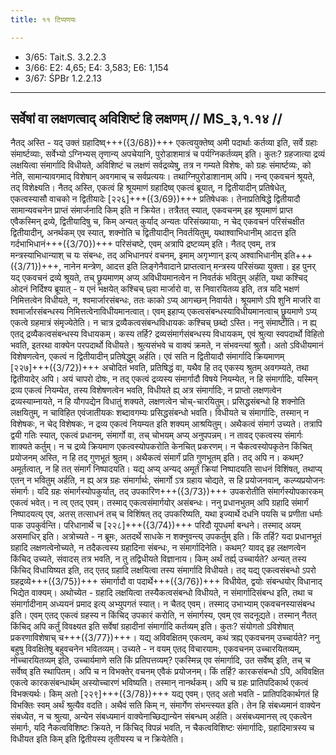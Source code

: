 ```yaml
---
title: ११ टिप्पणयः

---
```

- 3/65: Tait.S. 3.2.2.3
- 3/66: E2: 4,65; E4: 3,583; E6: 1,154
- 3/67: ŚPBr 1.2.2.13

____________________________________________


## सर्वेषां वा लक्षणत्वाद् अविशिष्टं हि लक्षणम् // MS_३,१.१४ //

नैतद् अस्ति - यद् उक्तं ग्रहादिष्व्+++({3/68})+++ एकत्वयुक्तेष्व् अमी पदार्थाः कर्तव्या इति, सर्वे ग्रहाः संमार्ष्टव्याः, सर्वेभ्यो ऽग्निभ्यस् तृणान्य् अपचेयानि, पुरोडाशमात्रं च पर्यग्निकर्तव्यम् इति। कुतः? ग्रहजात्या द्रव्यं लक्षयित्वा संमार्गादि विधीयते, अविशिष्टं च लक्षणं सर्वद्रव्येषु, तत्र न गम्यते विशेषः, को ग्रहः संमार्ष्टव्यः, को नेति, सामान्यावगमाद् विशेषान् अवगमाच् च सर्वप्रत्ययः। तथाग्निपुरोडाशानाम् अपि। नन्व् एकवचनं श्रूयते, तद् विशेक्ष्यति। नैतद् अस्ति, एकत्वं हि श्रूयमाणं ग्रहादिष्व् एकत्वं ब्रूयात्, न द्वितीयादीन् प्रतिषेधेत्, एकत्वस्यासौ वाचको न द्वितीयादेः [२२६]+++({3/69})+++ प्रतिषेधकः। तेनाप्रतिषिद्धे द्वितीयादौ सामान्यवचनेन प्राप्तं संमार्जनादि किम् इति न क्रियेत।
तत्रैतत् स्यात्, एकवचनम् इह श्रूयमाणं प्राप्त एवैकस्मिन् द्रव्ये, द्वितीयादिषु च, किम् अन्यत् कुर्याद् अन्यतः परिसंख्यायाः, न चेद् एकवचनं परिसंचक्षीत द्वितीयादीन्, अनर्थकम् एव स्यात्, शक्नोति च द्वितीयादीन् निवर्तयितुम्, यथाश्वाभिधानीम् आदत्त इति गर्दभाभिधानं+++({3/70})+++ परिसंचष्टे, एवम् अत्रापि द्रष्टव्यम् इति।
नैतद् एवम्, तत्र मन्त्रस्याभिधान्याश् च यः संबन्धः, तद् अभिधानपरं वचनम्, इमाम् अगृभ्णान् इत्य् अश्वाभिधानीम् इति+++({3/71})+++, नानेन मन्त्रेण, आदत्त इति लिङ्गेनैवादाने प्राप्तत्वान् मन्त्रस्य परिसंख्या युक्ता। इह पुनर् यद् एकवचनं द्रव्ये श्रूयते, तच् छ्रूयमाणम् अप्य् अविधीयमानत्वेन न निवर्तकं भवितुम् अर्हति, यथा कश्चिद् ओदनं निर्दिश्य ब्रूयात् - य एनं भक्षयेत् कश्चिच् छ्वा मार्जारो वा, स निवारयितव्य इति, तत्र यदि भक्षणं निमित्तत्वेन विधीयते, न, श्वमार्जारसंबन्धः, ततः काको ऽप्य् आगच्छन् निवार्यते। श्रूयमाणे ऽपि शुनि मार्जारे वा श्वमार्जारसंबन्धस्य निमित्तत्वेनाविधीयमानत्वात्। एवम् इहाप्य् एकत्वसंबन्धस्याविधीयमानत्वाच् छ्रूयमाणे ऽप्य् एकत्वे ग्रहमात्रं संमृज्येतेति।
न चात्र द्रव्यैकत्वसंबन्धविधायकः कश्चिच् छब्दो ऽस्ति। ननु संमार्ष्टीति। न ह्य् एतद् द्रव्यैकत्वसंबन्धस्य विधायकम्। कस्य तर्हि? द्रव्यसंमार्गसंबन्धस्य विधायकम्, एवं श्रुत्या स्वपदार्थो विहितो भवति, इतरथा वाक्येन परपदार्थो विधीयते। श्रुत्यसंभवे च वाक्यं क्रमते, न संभवन्त्यां श्रुतौ। अतो ऽविधीयमानं विशेषणत्वेन, एकत्वं न द्वितीयादीन् प्रतिषेद्धुम् अर्हति। एवं सति न द्वितीयादौ संमार्गादि क्रियमाणम् [२२७]+++({3/72})+++ अचोदितं भवति, प्रतिषिद्धं वा, यथैव हि तद् एकस्य श्रुतम् अवगम्यते, तथा द्वितीयादेर् अपि।
अयं चापरो दोषः, न तद् एकत्वं द्रव्यस्य संमार्गादौ विषये नियम्येत, न हि संमार्गादिः, यस्मिन् द्रव्य एकत्वं नियम्येत, तस्य विशेषणत्वेन भवति, विधीयते ह्य् अत्र संमार्गादिः, न प्राप्तो लक्षणत्वेन द्रव्यस्याम्नायते, न हि यौगपद्येन विधातुं शक्यते, लक्षणत्वेन चोच्-चारयितुम्। प्रसिद्धसंबन्धो हि शक्नोति लक्षयितुम्, न चाविहित एवंजातीयकः शब्दावगम्यः प्रसिद्धसंबन्धो भवति। विधीयते च संमार्गादिः, तस्मान् न विशेषकः, न चेद् विशेषकः, न द्रव्य एकत्वं नियम्यत इति शक्यम् आश्रयितुम्।
अथैकत्वं संमार्ग उच्यते। तत्रापि द्वयी गतिः स्यात्, एकत्वं प्रधानम्, संमार्गो वा, तच् चोभयम् अप्य् अनुपपन्नम्। न तावद् एकत्वस्य संमार्गः शाक्यते कर्तुम्। न च द्रव्ये क्रियमाण एकत्वस्योपकरोति केनचित् प्रकरणम्। न चैकत्वस्योपकृतेन किंचित् प्रयोजनम् अस्ति, न हि तद् गुणभूतं श्रुतम्। अथैकत्वं संमार्गं प्रति गुणभूतम् इति। तद् अपि न। कथम्? अमूर्तत्वात्, न हि तत् संमार्गं निष्पादयति। यद्य् अप्य् अन्यद् अमूर्तं क्रियां निष्पादयति साधनं विशिंषत्, तथाप्य् एतन् न भवितुम् अर्हति, न ह्य् अत्र ग्रहः संमार्गार्थः, संमार्गो ऽत्र ग्रहाय चोद्यते, स हि प्रयोजनवान्, कल्प्यप्रयोजनः संमार्गः। यदि ग्रहः संमार्गस्योपकुर्यात्, तद् उपकारिण+++({3/73})+++ उपकरोतीति संमार्गस्योपकारकम् एकत्वं भवेत्। न त्व् एतद् एवम्। तस्माद् एकत्वसंमार्गयोर् असंबन्धः।
ननु प्रधानभुतम् अपि ग्रहादि संमार्गं निष्पादयत्य् एव, अतस् तत्साधनं तच् च विशिंषत् तद् उपकरिष्यति, यथा इज्यार्थे दधनि पयसि च प्रणीता धर्माः पाक उपकुर्वन्ति। परिधानार्थे च [२२८]+++({3/74})+++ परिदौ यूपधर्मा बन्धने। तस्माद् अयम् असमाधिर् इति। अत्रोच्यते - न ब्रूमः, अतदर्थे साधके न शक्नुवन्त्य् उपकर्तुम् इति। किं तर्हि? यदा प्रधानभूतं ग्रहादि लक्षणत्वेनोच्यते, न तदैकत्वस्य ग्रहादिना संबन्धः, न संमार्गादिनेति। कथम्? यावद् इह लक्षणत्वेन किंचिद् उच्यते, संवादस् तत्र भवति, न तु तद्विधीयते विज्ञानाय। किम् अर्थं तर्ह्य् उच्चार्यते? अन्यत् तस्य किंचिद् विधायिष्यत इति, तद् एतद् ग्रहादि लक्षयित्वा तस्य संमार्गादि विधीयते। तद् यद्य् एकत्वसंबन्धो ऽपरो ग्रहद्रव्ये+++({3/75})+++ संमार्गादौ वा पदार्थे+++({3/76})+++ विधीयेत, द्वयोः संबन्धयोर् विधानाद् भिद्येत वाक्यम्। अथोच्येत - ग्रहादि लक्षयित्वा तस्यैकत्वसंबन्धो विधीयते, न संमार्गादिसंबन्ध इति, तथा च संमार्गादीनाम् अध्ययनं प्रमाद इत्य् अभ्युपगतं स्यात्। न चैतद् एवम्। तस्माद् उभाभ्याम् एकवचनस्यासंबन्ध इति। एवम् एतद् एकत्वं ग्रहस्य न किंचिद् उपकारं करोति, न संमार्गस्य, एवम् एव सदनूद्यते। तस्मान् नैतत् किंचिद् अपि कर्तुं विवक्ष्यत इति सर्वेषां ग्रहादीनां संमार्गादि कर्तव्यम् इति। कुतः? संयोगतो ऽविशेषात् प्रकरणाविशेषाच् च+++({3/77})+++।
यद्य् अविवक्षितम् एकत्वम्, कथं त्रह्य् एकवचनम् उच्चार्यते? ननु बहुषु विवक्षितेषु बहुवचनेन भवितव्यम्। उच्यते - न वयम् एतद् विचारयामः, एकवचनम् उच्चारयितव्यम्, नोच्चारयितव्यम् इति, उच्चार्यमाणे सति किं प्रतिपत्तव्यम्? एकस्मिन्न् एव संमार्गादि, उत सर्वेष्व् इति, तच् च सर्वेष्व् इति स्थापितम्। अपि च न विभक्तेर् वचनम् एवैकं प्रयोजनम्। किं तर्हि? कारकसंबन्धो ऽपि, अविवक्षित एकत्वे कारकसंबन्धार्थम् अस्योच्चारणं भविष्यति। तस्मान् नानर्थकम्।
अपि च ग्रहः प्रातिपदिकार्थ एकत्वं विभक्त्यर्थः। किम् अतो [२२९]+++({3/78})+++ यद्य् एवम्। एतद् अतो भवति - प्रातिपदिकार्थगतं हि विभक्तिः स्वम् अर्थं श्रुत्यैव वदति। अथैवं सति किम् न, संमार्गेण संभन्त्स्यत इति। तेन हि संबध्यमानं वाक्येन संबध्येत, न च श्रुत्या, अन्येन संबध्यमानं वाक्येनाच्छिद्यान्येन संबन्धम् अर्हति। असंबध्यमानस् त्व् एकत्वेन संमार्गः, यदि नैकत्वविशिष्टः क्रियते, न किंचिद् विपन्नं भवति, न चैकत्वविशिष्टः संमार्गादिः, ग्रहादिमात्रस्य च विधीयत इति किम् इति द्वितीयस्य तृतीयस्य च न क्रियेतेति।

